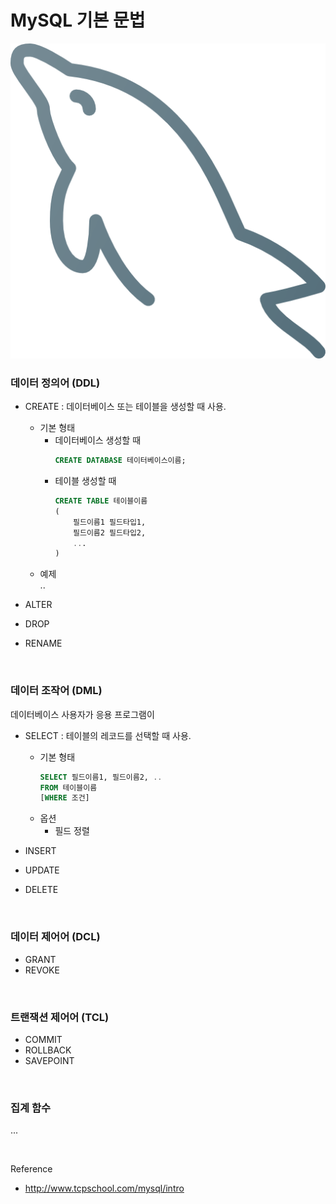 MySQL 기본 문법
===

<img src="../images/mysql.png"></img> <br>

### 데이터 정의어 (DDL)

- CREATE : 데이터베이스 또는 테이블을 생성할 때 사용. <br>
  - 기본 형태 <br>
    - 데이터베이스 생성할 때 <br>
	  ~~~SQL
	  CREATE DATABASE 테이터베이스이름;
	  ~~~
    - 테이블 생성할 때 <br>
	  ~~~SQL
	  CREATE TABLE 테이블이름
	  (
		  필드이름1 필드타입1,
		  필드이름2 필드타입2,
		  ...
	  )
	  ~~~
  - 예제 <br>
	..

- ALTER <br>
- DROP <br>
- RENAME <br>

<br>

### 데이터 조작어 (DML)
데이터베이스 사용자가 응용 프로그램이

- SELECT : 테이블의 레코드를 선택할 때 사용. <br>
  - 기본 형태 <br>
	~~~SQL
	SELECT 필드이름1, 필드이름2, ..
	FROM 테이블이름
	[WHERE 조건]
	~~~
  - 옵션 <br>
    - 필드 정렬
  
- INSERT <br>
- UPDATE <br>
- DELETE <br>

<br>

### 데이터 제어어 (DCL)

- GRANT <br>
- REVOKE <br>

<br>

### 트랜잭션 제어어 (TCL)

- COMMIT <br>
- ROLLBACK <br>
- SAVEPOINT <br>

<br>

### 집계 함수

...

<br>

Reference
- http://www.tcpschool.com/mysql/intro
